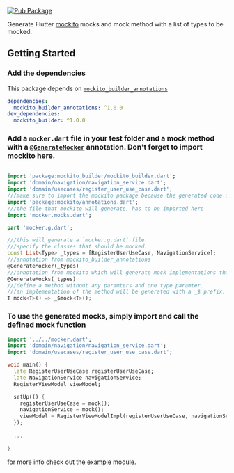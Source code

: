 [![Pub Package](https://img.shields.io/pub/v/mockito_builder.svg)](https://pub.dev/packages/mockito_builder)

Generate Flutter [mockito](https://pub.dev/packages/mockito) mocks and mock method with a list of types to be mocked.

## Getting Started

### Add the dependencies
This package depends on [`mockito_builder_annotations`](https://pub.dev/packages/mockito_builder_annotations)

```yaml
dependencies:
  mockito_builder_annotations: ^1.0.0
dev_dependencies:
  mockito_builder: ^1.0.0

```

### Add a `mocker.dart` file in your test folder and a mock method with a [`@GenerateMocker`](https://pub.dev/packages/mocktio_builder_annotations) annotation. Don't forget to import [mockito](https://pub.dev/packages/mockito) here.


```dart

import 'package:mockito_builder/mockito_builder.dart';
import 'domain/navigation/navigation_service.dart';
import 'domain/usecases/register_user_use_case.dart';
///make sure to import the mockito package because the generated code depends on it.
import 'package:mockito/annotations.dart';
///the file that mockito will generate, has to be imported here
import 'mocker.mocks.dart';

part 'mocker.g.dart';

///this will generate a `mocker.g.dart` file.
///specify the classes that should be mocked.
const List<Type> _types = [RegisterUserUseCase, NavigationService];
///annotation from mockito_builder_annotations
@GenerateMocker(_types)
///annotation from mockito which will generate mock implementations that mockito_builder will use
@GenerateMocks(_types)
///define a method without any paramters and one type paramter. 
///an implementation of the method will be generated with a _$ prefix.
T mock<T>() => _$mock<T>();
```

### To use the generated mocks, simply import and call the defined mock function

```dart
import '../../mocker.dart';
import 'domain/navigation/navigation_service.dart';
import 'domain/usecases/register_user_use_case.dart';

void main() {
  late RegisterUserUseCase registerUserUseCase;
  late NavigationService navigationService;
  RegisterViewModel viewModel;

  setUp(() {
    registerUserUseCase = mock();
    navigationService = mock();
    viewModel = RegisterViewModelImpl(registerUserUseCase, navigationService);
  });
  
  ...
  
}
```

for more info check out the [example](https://github.com/digitalrmdy/mockito-builder/tree/master/example) module.
